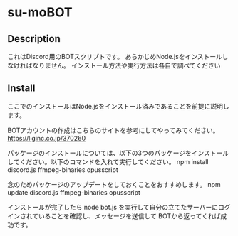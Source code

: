 # su-moBOT

## Description
これはDiscord用のBOTスクリプトです。
あらかじめNode.jsをインストールしなければなりません。
インストール方法や実行方法は各自で調べてください

## Install
ここでのインストールはNode.jsをインストール済みであることを前提に説明します。

BOTアカウントの作成はこちらのサイトを参考にしてやってみてください。
https://liginc.co.jp/370260

パッケージのインストールについては、以下の3つのパッケージをインストールしてください。以下のコマンドを入れて実行してください。
npm install discord.js ffmpeg-binaries opusscript

念のためパッケージのアップデートをしておくことをおすすめします。
npm update discord.js ffmpeg-binaries opusscript

インストールが完了したら
node bot.js
を実行して自分の立てたサーバーにログインされていることを確認し、メッセージを送信して
BOTから返ってくれば成功です。
